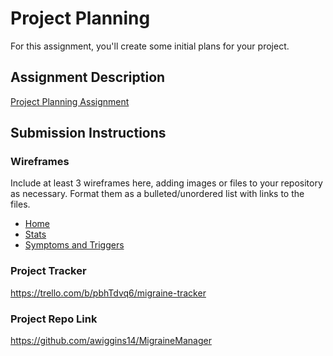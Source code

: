 # Project Planning
For this assignment, you'll create some initial plans for your project.

## Assignment Description
[Project Planning Assignment](https://education.launchcode.org/liftoff/modules/assignments/project-planning)

## Submission Instructions

### Wireframes

Include at least 3 wireframes here, adding images or files to your repository as necessary. Format them as a bulleted/unordered list with links to the files.

<ul>
  <li><a href="https://github.com/ajones14/MigraineManager/blob/master/src/main/resources/static/images/wireframes/home.jpg">Home</a></li>
  <li><a href="https://github.com/ajones14/MigraineManager/blob/master/src/main/resources/static/images/wireframes/stats.jpg">Stats</a></li>
  <li><a href="https://github.com/ajones14/MigraineManager/blob/master/src/main/resources/static/images/wireframes/triggersAndSymptoms.jpg">Symptoms and Triggers</a></li>
</ul>

### Project Tracker

https://trello.com/b/pbhTdvq6/migraine-tracker

### Project Repo Link

https://github.com/awiggins14/MigraineManager
